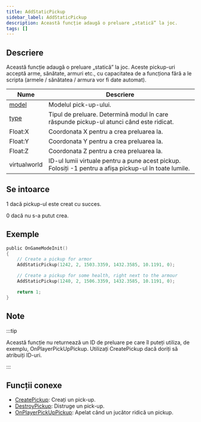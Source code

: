 ```yaml
---
title: AddStaticPickup
sidebar_label: AddStaticPickup
description: Această funcție adaugă o preluare „statică” la joc.
tags: []
---
```


## Descriere

Această funcție adaugă o preluare „statică” la joc. Aceste pickup-uri acceptă arme, sănătate, armuri etc., cu capacitatea de a funcționa fără a le scripta (armele / sănătatea / armura vor fi date automat).

| Nume                                | Descriere                                                                                              |
| ----------------------------------- | ------------------------------------------------------------------------------------------------------ |
| [model](../resources/pickupids.md)  | Modelul pick-up-ului.                                                                                  |
| [type](../resources/pickuptypes.md) | Tipul de preluare. Determină modul în care răspunde pickup-ul atunci când este ridicat.                |
| Float:X                             | Coordonata X pentru a crea preluarea la.                                                               |
| Float:Y                             | Coordonata Y pentru a crea preluarea la.                                                               |
| Float:Z                             | Coordonata Z pentru a crea preluarea la.                                                               |
| virtualworld                        | ID-ul lumii virtuale pentru a pune acest pickup. Folosiți -1 pentru a afișa pickup-ul în toate lumile. |

## Se intoarce

1 dacă pickup-ul este creat cu succes.

0 dacă nu s-a putut crea.

## Exemple

```c
public OnGameModeInit()
{
    // Create a pickup for armor
    AddStaticPickup(1242, 2, 1503.3359, 1432.3585, 10.1191, 0);

    // Create a pickup for some health, right next to the armour
    AddStaticPickup(1240, 2, 1506.3359, 1432.3585, 10.1191, 0);

    return 1;
}
```

## Note

:::tip

Această funcție nu returnează un ID de preluare pe care îl puteți utiliza, de exemplu, OnPlayerPickUpPickup. Utilizați CreatePickup dacă doriți să atribuiți ID-uri.

:::

## Funcții conexe

- [CreatePickup](CreatePickup.md): Creați un pick-up.
- [DestroyPickup](DestroyPickup.md): Distruge un pick-up.
- [OnPlayerPickUpPickup](../callbacks/OnPlayerPickUpPickup.md): Apelat când un jucător ridică un pickup.
